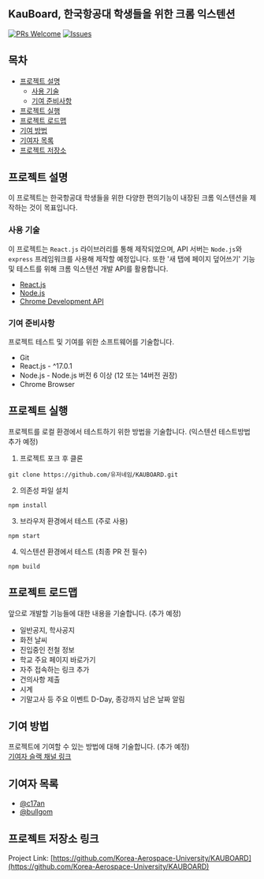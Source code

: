 ## KauBoard, 한국항공대 학생들을 위한 크롬 익스텐션

[![PRs Welcome](https://img.shields.io/badge/PRs-welcome-brightgreen.svg?style=flat-square)](http://makeapullrequest.com)
[![Issues][issues-shield]][issues-url]

<!-- TABLE OF CONTENTS -->
## 목차

* [프로젝트 설명](#프로젝트-설명)
  * [사용 기술](#사용-기술)
  * [기여 준비사항](#기여-준비사항)
* [프로젝트 실행](#프로젝트-실행)
* [프로젝트 로드맵](#프로젝트-로드맵)
* [기여 방법](#기여-방법)
* [기여자 목록](#기여자-목록)
* [프로젝트 저장소](#프로젝트-저장소-링크)



<!-- ABOUT THE PROJECT -->
## 프로젝트 설명

이 프로젝트는 한국항공대 학생들을 위한 다양한 편의기능이 내장된 크롬 익스텐션을 제작하는 것이 목표입니다.

### 사용 기술
이 프로젝트는 `React.js` 라이브러리를 통해 제작되었으며, API 서버는 `Node.js`와 `express` 프레임워크를 사용해 제작할 예정입니다. 또한 '새 탭에 페이지 덮어쓰기' 기능 및 테스트를 위해 크롬 익스텐션 개발 API를 활용합니다.

* [React.js](https://reactjs.org/)
* [Node.js](https://nodejs.org/en/)
* [Chrome Development API](https://developer.chrome.com/extensions/devguide)


### 기여 준비사항

프로젝트 테스트 및 기여를 위한 소프트웨어를 기술합니다.

* Git
* React.js - ^17.0.1
* Node.js - Node.js 버전 6 이상 (12 또는 14버전 권장)
* Chrome Browser

<!-- GETTING STARTED -->
## 프로젝트 실행

프로젝트를 로컬 환경에서 테스트하기 위한 방법을 기술합니다. (익스텐션 테스트방법 추가 예정)

1. 프로젝트 포크 후 클론
```
git clone https://github.com/유저네임/KAUBOARD.git
```

2. 의존성 파일 설치
```
npm install
```

3. 브라우저 환경에서 테스트 (주로 사용)
```
npm start
```

4. 익스텐션 환경에서 테스트 (최종 PR 전 필수)
```
npm build
```

<!-- ROADMAP -->
## 프로젝트 로드맵

앞으로 개발할 기능들에 대한 내용을 기술합니다. (추가 예정)

* 일반공지, 학사공지  
* 화전 날씨  
* 진입중인 전철 정보  
* 학교 주요 페이지 바로가기  
* 자주 접속하는 링크 추가  
* 건의사항 제출  
* 시계  
* 기말고사 등 주요 이벤트 D-Day, 종강까지 남은 날짜 알림  


<!-- CONTRIBUTING -->
## 기여 방법

프로젝트에 기여할 수 있는 방법에 대해 기술합니다. (추가 예정)  
[기여자 슬랙 채널 링크](blackkau.slack.com)


<!-- CONTACT -->
## 기여자 목록

- [@c17an](https://github.com/C17AN)
- [@bullgom](https://github.com/bullgom)

## 프로젝트 저장소 링크

Project Link: [https://github.com/Korea-Aerospace-University/KAUBOARD](https://github.com/Korea-Aerospace-University/KAUBOARD)


[issues-shield]: https://img.shields.io/github/issues/Korea-Aerospace-University/KAUBOARD?style=flat-square
[issues-url]: https://github.com/Korea-Aerospace-University/KAUBOARD/issues

